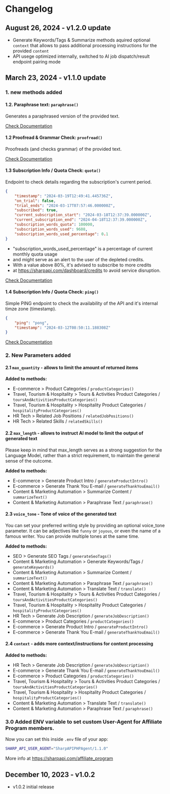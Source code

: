 # Changelog

## August 26, 2024 - v1.2.0 update
- Generate Keywords/Tags & Summarize methods aquired optional `context` that allows to pass additional processing instructions for the provided `content`
- API usege optimized internally, switched to AI job dispatch/result endpoint pairing mode

## March 23, 2024 - v1.1.0 update

### 1. new methods added

#### 1.2. Paraphrase text: `paraphrase()`
Generates a paraphrased version of the provided text.

[Check Documentation](https://documenter.getpostman.com/view/31106842/2s9Ye8faUp#aea28008-ac67-4245-a79b-26788bce3f44)

#### 1.2 Proofread & Grammar Check: `proofread()`

Proofreads (and checks grammar) of the provided text.

[Check Documentation](https://documenter.getpostman.com/view/31106842/2s9Ye8faUp#dcb4a490-1243-4001-93fc-652c570dbcd7)

#### 1.3 Subscription Info / Quota Check: `quota()`

Endpoint to check details regarding the subscription's current period.

```json
{
    "timestamp": "2024-03-19T12:49:41.445736Z",
    "on_trial": false,
    "trial_ends": "2024-03-17T07:57:46.000000Z",
    "subscribed": true,
    "current_subscription_start": "2024-03-18T12:37:39.000000Z",
    "current_subscription_end": "2024-04-18T12:37:39.000000Z",
    "subscription_words_quota": 100000,
    "subscription_words_used": 9608,
    "subscription_words_used_percentage": 0.1
}
```
* "subscription_words_used_percentage" is a percentage of current monthly quota usage
* and might serve as an alert to the user of the depleted credits.
* With a value above 80%, it's advised to subscribe to more credits
* at https://sharpapi.com/dashboard/credits to avoid service disruption.

[Check Documentation](https://documenter.getpostman.com/view/31106842/2s9Ye8faUp#7c401a21-8354-4589-a20a-573d1ae00d65)

#### 1.4 Subscription Info / Quota Check: `ping()`

Simple PING endpoint to check the availability of the API and it's internal timze zone (timestamp).

```json
{
    "ping": "pong",
    "timestamp": "2024-03-12T08:50:11.188308Z"
}
```

[Check Documentation](https://documenter.getpostman.com/view/31106842/2s9Ye8faUp#12a4aa9e-15cd-49a9-84ff-204ddc1116a3)

### 2. New Parameters added

#### 2.1 `max_quantity` - allows to limit the amount of returned items

**Added to methods:**
- E-commerce > Product Categories / `productCategories()`
- Travel, Tourism & Hospitality > Tours & Activities Product Categories / `toursAndActivitiesProductCategories()`
- Travel, Tourism & Hospitality > Hospitality Product Categories / `hospitalityProductCategories()`
- HR Tech > Related Job Positions / `relatedJobPositions()`
- HR Tech > Related Skills / `relatedSkills()`

#### 2.2 `max_length` - allows to instruct AI model to limit the output of generated text

Please keep in mind that max_length serves as a strong suggestion for the Language Model,
rather than a strict requirement, to maintain the general sense of the outcome.

**Added to methods:**
- E-commerce > Generate Product Intro / `generateProductIntro()`
- E-commerce > Generate Thank You E-mail / `generateThankYouEmail()`
- Content & Marketing Automation > Summarize Content / `summarizeText()`
- Content & Marketing Automation > Paraphrase Text / `paraphrase()`

#### 2.3 `voice_tone` - Tone of voice of the generated text

You can set your preferred writing style by providing
an optional voice_tone parameter. It can be adjectives like
`funny` or `joyous`, or even the name of a famous writer.
You can provide multiple tones at the same time.

**Added to methods:**
- SEO > Generate SEO Tags / `generateSeoTags()`
- Content & Marketing Automation > Generate Keywords/Tags / `generateKeywords()`
- Content & Marketing Automation > Summarize Content / `summarizeText()`
- Content & Marketing Automation > Paraphrase Text / `paraphrase()`
- Content & Marketing Automation > Translate Text / `translate()`
- Travel, Tourism & Hospitality > Tours & Activities Product Categories / `toursAndActivitiesProductCategories()`
- Travel, Tourism & Hospitality > Hospitality Product Categories / `hospitalityProductCategories()`
- HR Tech > Generate Job Description / `generateJobDescription()`
- E-commerce > Product Categories / `productCategories()`
- E-commerce > Generate Product Intro / `generateProductIntro()`
- E-commerce > Generate Thank You E-mail / `generateThankYouEmail()`

#### 2.4 `context` - adds more context/instructions for content processing

**Added to methods:**
- HR Tech > Generate Job Description / `generateJobDescription()`
- E-commerce > Generate Thank You E-mail / `generateThankYouEmail()`
- E-commerce > Product Categories / `productCategories()`
- Travel, Tourism & Hospitality > Tours & Activities Product Categories / `toursAndActivitiesProductCategories()`
- Travel, Tourism & Hospitality > Hospitality Product Categories / `hospitalityProductCategories()`
- Content & Marketing Automation > Translate Text / `translate()`
- Content & Marketing Automation > Paraphrase Text / `paraphrase()`

### 3.0 Added ENV variable to set custom User-Agent for Affiliate Program members.

Now you can set this inside `.env` file of your app:
```bash
SHARP_API_USER_AGENT="SharpAPIPHPAgent/1.1.0"
```

More info at https://sharpapi.com/affiliate_program

## December 10, 2023 - v1.0.2
- v1.0.2 initial release
